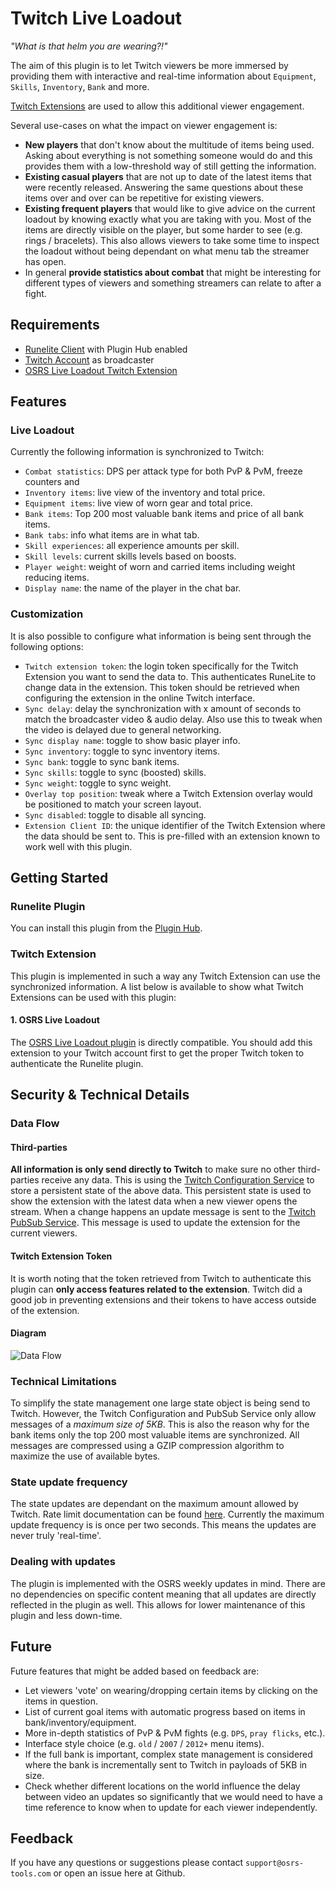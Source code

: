# Twitch Live Loadout

*"What is that helm you are wearing?!"*

The aim of this plugin is to let Twitch viewers be more immersed by providing them with interactive and real-time information about `Equipment`, `Skills`, `Inventory`, `Bank` and more.

[Twitch Extensions](https://www.twitch.tv/p/extensions/) are used to allow this additional viewer engagement.

Several use-cases on what the impact on viewer engagement is:
- **New players** that don't know about the multitude of items being used. Asking about everything is not something someone would do and this provides them with a low-threshold way of still getting the information.
- **Existing casual players** that are not up to date of the latest items that were recently released. Answering the same questions about these items over and over can be repetitive for existing viewers.
- **Existing frequent players** that would like to give advice on the current loadout by knowing exactly what you are taking with you. Most of the items are directly visible on the player, but some harder to see (e.g. rings / bracelets). This also allows viewers to take some time to inspect the loadout without being dependant on what menu tab the streamer has open.
- In general **provide statistics about combat** that might be interesting for different types of viewers and something streamers can relate to after a fight.

## Requirements
- [Runelite Client](https://runelite.net/) with Plugin Hub enabled
- [Twitch Account](https://www.twitch.tv/) as broadcaster
- [OSRS Live Loadout Twitch Extension]()

## Features

### Live Loadout
Currently the following information is synchronized to Twitch:
- `Combat statistics`: DPS per attack type for both PvP & PvM, freeze counters and 
- `Inventory items`: live view of the inventory and total price.
- `Equipment items`: live view of worn gear and total price.
- `Bank items`: Top 200 most valuable bank items and price of all bank items.
- `Bank tabs`: info what items are in what tab.
- `Skill experiences`: all experience amounts per skill.
- `Skill levels`: current skills levels based on boosts.
- `Player weight`: weight of worn and carried items including weight reducing items.
- `Display name`: the name of the player in the chat bar.

### Customization
It is also possible to configure what information is being sent through the following options:
- `Twitch extension token`: the login token specifically for the Twitch Extension you want to send the data to. This authenticates RuneLite to change data in the extension. This token should be retrieved when configuring the extension in the online Twitch interface.
- `Sync delay`: delay the synchronization with x amount of seconds to match the broadcaster video & audio delay. Also use this to tweak when the video is delayed due to general networking.
- `Sync display name`: toggle to show basic player info.
- `Sync inventory`: toggle to sync inventory items.
- `Sync bank`: toggle to sync bank items.
- `Sync skills`: toggle to sync (boosted) skills.
- `Sync weight`: toggle to sync weight.
- `Overlay top position`: tweak where a Twitch Extension overlay would be positioned to match your screen layout.
- `Sync disabled`: toggle to disable all syncing.
- `Extension Client ID`: the unique identifier of the Twitch Extension where the data should be sent to. This is pre-filled with an extension known to work well with this plugin.

## Getting Started

### Runelite Plugin
You can install this plugin from the [Plugin Hub](https://runelite.net/plugin-hub/).

### Twitch Extension
This plugin is implemented in such a way any Twitch Extension can use the synchronized information. A list below is available to show what Twitch Extensions can be used with this plugin:

#### 1. OSRS Live Loadout
The [OSRS Live Loadout plugin]() is directly compatible. You should add this extension to your Twitch account first to get the proper Twitch token to authenticate the Runelite plugin.

## Security & Technical Details

### Data Flow

#### Third-parties
**All information is only send directly to Twitch** to make sure no other third-parties receive any data. This is using the [Twitch Configuration Service](https://dev.twitch.tv/docs/tutorials/extension-101-tutorial-series/config-service) to store a persistent state of the above data. This persistent state is used to show the extension with the latest data when a new viewer opens the stream. When a change happens an update message is sent to the [Twitch PubSub Service](https://dev.twitch.tv/docs/extensions/reference/#send-extension-pubsub-message). This message is used to update the extension for the current viewers.

#### Twitch Extension Token
It is worth noting that the token retrieved from Twitch to authenticate this plugin can **only access features related to the extension**. Twitch did a good job in preventing extensions and their tokens to have access outside of the extension.

#### Diagram
![Data Flow](https://mermaid.ink/svg/eyJjb2RlIjoic3RhdGVEaWFncmFtXG4gICAgUnVuZUxpdGUgLS0-IFR3aXRjaEFwaVxuICAgIFR3aXRjaEFwaSAtLT4gQ29uZmlndXJhdGlvblNlcnZpY2VcbiAgICBUd2l0Y2hBcGkgLS0-IFB1YlN1YlNlcnZpY2VcbiAgICBDb25maWd1cmF0aW9uU2VydmljZSAtLT4gVHdpdGNoVmlld2VyXG4gICAgUHViU3ViU2VydmljZSAtLT4gVHdpdGNoVmlld2VyIiwibWVybWFpZCI6eyJ0aGVtZSI6Im5ldXRyYWwifSwidXBkYXRlRWRpdG9yIjpmYWxzZX0)

### Technical Limitations
To simplify the state management one large state object is being send to Twitch. However, the Twitch Configuration and PubSub Service only allow messages of a *maximum size of 5KB*. This is also the reason why for the bank items only the top 200 most valuable items are synchronized. All messages are compressed using a GZIP compression algorithm to maximize the use of available bytes.

### State update frequency
The state updates are dependant on the maximum amount allowed by Twitch. Rate limit documentation can be found [here](https://dev.twitch.tv/docs/api/guide/#rate-limits). Currently the maximum update frequency is is once per two seconds. This means the updates are never truly 'real-time'.

### Dealing with updates
The plugin is implemented with the OSRS weekly updates in mind. There are no dependencies on specific content meaning that all updates are directly reflected in the plugin as well. This allows for lower maintenance of this plugin and less down-time.

## Future
Future features that might be added based on feedback are:
- Let viewers 'vote' on wearing/dropping certain items by clicking on the items in question.
- List of current goal items with automatic progress based on items in bank/inventory/equipment.
- More in-depth statistics of PvP & PvM fights (e.g. `DPS`, `pray flicks`, etc.).
- Interface style choice (e.g. `old` / `2007` / `2012+` menu items).
- If the full bank is important, complex state management is considered where the bank is incrementally sent to Twitch in payloads of 5KB in size.
- Check whether different locations on the world influence the delay between video an updates so significantly that we would need to have a time reference to know when to update for each viewer independently.

## Feedback
If you have any questions or suggestions please contact `support@osrs-tools.com` or open an issue here at Github.
